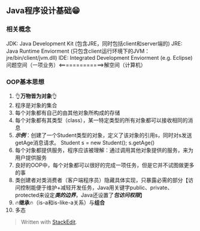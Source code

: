 ## Java程序设计基础😁

### 相关概念
JDK: Java Development Kit (包含JRE，同时包括client和server端的)
JRE: Java Runtime Enviorment (只包含client运行环境下的JVM：jre/bin/client/jvm.dll)
IDE: Integrated Development Enviorment (e.g. Eclipse)
问题空间（一项业务）<=============>解空间（计算机）

### OOP基本思想
1. 👌**万物皆为对象**👌
2. 程序是对象的集合
3. 每个对象都有自己的由其他对象所构成的存储
4. 每个对象都有其类型（class），某一特定类型的所有对象都可以接收相同的消息
5. ***示例***：创建了一个Student类型的对象，定义了该对象的引用s，同时对s发送getAge消息请求。 
    Student s = new Student();
    s.getAge()   
 6. 每个对象都提供服务，程序应该被理解：通过调用其他对象提供的服务，来为用户提供服务
 7. 良好的OOP中，每个对象都可以很好的完成一项任务，但是它并不试图做更多的事
 8. 类创建者对类消费者（客户端程序员）隐藏具体实现，只暴露必需的部分【访问控制能便于维护+减轻开发任务，Java用关键字public、private、protected来设定*****类的边界*****，Java还设置了*****包访问权限*****】
 9. 🔥**继承**🔥（is-a和is-like-a关系）与**组合**
10. 多态 




> Written with [StackEdit](https://stackedit.io/).
<!--stackedit_data:
eyJoaXN0b3J5IjpbLTQ0NDAzMDc4OCw4MjU4MTIzNDMsMTAxNj
kwMzMzNSwtODMwNTQxMzU1LDQxODg0NjgzNSwxNzE1ODI0NDkx
LC0xNjEyNDg1MTkwLDE1NzcwNzg1NDEsLTE3OTgyNTk4NzQsNz
MzMTk3Mzk1LC04MjExOTc5ODAsLTEyMjY1Mjk5ODNdfQ==
-->